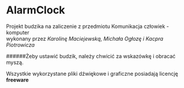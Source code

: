 # AlarmClock
Projekt budzika na zaliczenie z przedmiotu Komunikacja człowiek - komputer  
wykonany przez <i>Karolinę Maciejewską, Michała Ogłozę i Kacpra Piotrowicza</i>

######Żeby ustawić budzik, należy chwicić za wskazówkę i obracać myszą.

Wszystkie wykorzystane pliki dźwiękowe i graficzne posiadają licencję <b>freeware</b>



